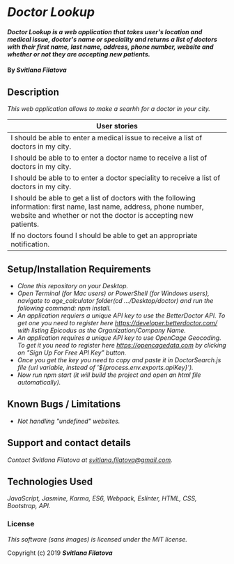 # _Doctor Lookup_

#### _Doctor Lookup is a web application that takes user's location and medical issue, doctor's name or speciality and returns a list of doctors with their first name, last name, address, phone number, website and whether or not they are accepting new patients._

#### By _**Svitlana Filatova**_

## Description
_This web application allows to make a searhh for a doctor in your city._

| User stories                                                                                                                                                                             |
|------------------------------------------------------------------------------------------------------------------------------------------------------------------------------------------|
| I should be able to enter a medical issue to receive a list of doctors in my city.                                                                                                       |
| I should be able to to enter a doctor name to receive a list of doctors in my city.                                                                                                      |
| I should be able to to enter a doctor speciality to receive a list of doctors in my city.                                                                                                |
| I should be able to get a list of doctors with the following information: first name, last name, address, phone number, website and whether or not the doctor is accepting new patients. |
| If no doctors found I should be able to get an appropriate notification.                                                                                                                 |


## Setup/Installation Requirements

* _Clone this repository on your Desktop._
* _Open Terminal (for Mac users) or PowerShell (for Windows users), navigate to age_calculator folder(cd .../Desktop/doctor) and run the following command: npm install._
* _An application requiers a unique API key to use the BetterDoctor API. To get one you need to register here https://developer.betterdoctor.com/ with listing Epicodus as the Organization/Company Name._
* _An application requires a unique API key to use OpenCage Geocoding. To get it you need to register here https://opencagedata.com by clicking on "Sign Up For Free API Key" button._
* _Once you get the key you need to copy and paste it in DoctorSearch.js file (url variable, instead of '${process.env.exports.apiKey}')._
* _Now run npm start (it will build the project and open an html file automatically)._


## Known Bugs / Limitations

* _Not handling "undefined" websites._

## Support and contact details

_Contact Svitlana Filatova at svitlana.filatova@gmail.com._

## Technologies Used

_JavaScript, Jasmine, Karma, ES6, Webpack, Eslinter, HTML, CSS, Bootstrap, API._



### License

*This software (sans images) is licensed under the MIT license.*

Copyright (c) 2019 **_Svitlana Filatova_**
